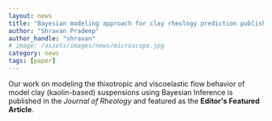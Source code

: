 ```yaml
---
layout: news
title: "Bayesian modeling approach for clay rheology prediction published in the <i>Journal of Rheology</i>"
author: "Shravan Pradeep"
author_handle: "shravan"
# image: /assets/images/news/microscope.jpg
category: news
tags: [paper]
---
```

Our work on modeling the thixotropic and viscoelastic flow behavior of model clay (kaolin-based) suspensions using Bayesian Inference is published in the <i>Journal of Rheology</i> and featured as the <b>Editor's Featured Article</b>. 